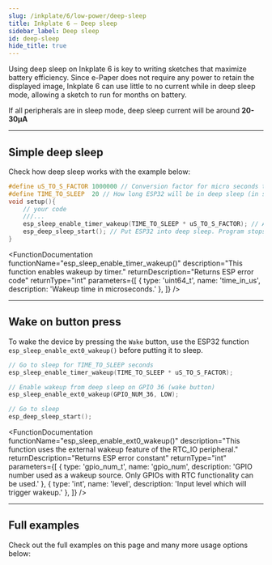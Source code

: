 ```yaml
---  
slug: /inkplate/6/low-power/deep-sleep  
title: Inkplate 6 – Deep sleep
sidebar_label: Deep sleep
id: deep-sleep  
hide_title: true  
---
```


<SectionTitle title="Deep sleep" backgroundImage="/img/deepsleep.jpg" />

Using deep sleep on Inkplate 6 is key to writing sketches that maximize battery efficiency. Since e-Paper does not require any power to retain the displayed image, Inkplate 6 can use little to no current while in deep sleep mode, allowing a sketch to run for months on battery.

<InfoBox>If all peripherals are in sleep mode, deep sleep current will be around **20-30µA**</InfoBox>

---

## Simple deep sleep
Check how deep sleep works with the example below:

```cpp
#define uS_TO_S_FACTOR 1000000 // Conversion factor for micro seconds to seconds
#define TIME_TO_SLEEP  20 // How long ESP32 will be in deep sleep (in seconds)
void setup(){
    // your code
    ///...
    esp_sleep_enable_timer_wakeup(TIME_TO_SLEEP * uS_TO_S_FACTOR); // Activate wake-up timer – wake up after 20s here
    esp_deep_sleep_start(); // Put ESP32 into deep sleep. Program stops here.
}
```

<FunctionDocumentation
  functionName="esp_sleep_enable_timer_wakeup()"
  description="This function enables wakeup by timer."
  returnDescription="Returns ESP error code"
  returnType="int"
  parameters={[ 
    { type: 'uint64_t', name: 'time_in_us', description: 'Wakeup time in microseconds.' },
  ]}
/>

<FunctionDocumentation
  functionName="esp_deep_sleep_start()"
  description="This function enters deep sleep with the configured wakeup options."
  returnType="None"
/>

---

## Wake on button press

To wake the device by pressing the `Wake` button, use the ESP32 function `esp_sleep_enable_ext0_wakeup()` before putting it to sleep.

```cpp
// Go to sleep for TIME_TO_SLEEP seconds
esp_sleep_enable_timer_wakeup(TIME_TO_SLEEP * uS_TO_S_FACTOR);

// Enable wakeup from deep sleep on GPIO 36 (wake button)
esp_sleep_enable_ext0_wakeup(GPIO_NUM_36, LOW);

// Go to sleep
esp_deep_sleep_start();
```

<FunctionDocumentation
  functionName="esp_sleep_enable_ext0_wakeup()"
  description="This function uses the external wakeup feature of the RTC_IO peripheral."
  returnDescription="Returns ESP error constant"
  returnType="int"
  parameters={[ 
    { type: 'gpio_num_t', name: 'gpio_num', description: 'GPIO number used as a wakeup source. Only GPIOs with RTC functionality can be used.' },
    { type: 'int', name: 'level', description: 'Input level which will trigger wakeup.' },
  ]}
/>

---

## Full examples
Check out the full examples on this page and many more usage options below:

<QuickLink 
  title="Inkplate6_Simple_Deep_Sleep.ino" 
  description="This example shows how you can use the low power functionality of the Inkplate board."
  url="https://github.com/SolderedElectronics/Inkplate-Arduino-library/tree/master/examples/Inkplate6/Advanced/DeepSleep/Inkplate6_Simple_Deep_Sleep" 
/>

<QuickLink 
  title="Inkplate6_Wake_Up_Button.ino" 
  description="Full example of how to implement the WAKE UP button with deep sleep on Inkplate 6."
  url="https://github.com/SolderedElectronics/Inkplate-Arduino-library/blob/master/examples/Inkplate6/Advanced/DeepSleep/Inkplate6_Wake_Up_Button/Inkplate6_Wake_Up_Button.ino" 
/>

<QuickLink 
  title="Inkplate6_RTC_Alarm_With_Deep_Sleep.ino" 
  description="This example shows how to use the RTC alarm interrupt with deep sleep."
  url="https://github.com/SolderedElectronics/Inkplate-Arduino-library/tree/master/examples/Inkplate6/Advanced/DeepSleep/Inkplate6_RTC_Alarm_With_Deep_Sleep" 
/>